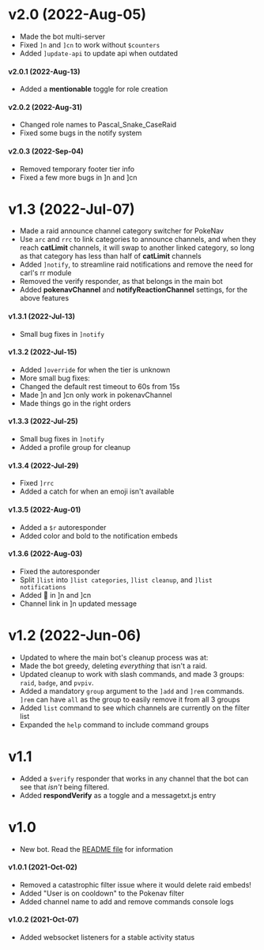 # v2.0 (2022-Aug-05)
* Made the bot multi-server
* Fixed `]n` and `]cn` to work without `$counters`
* Added `]update-api` to update api when outdated

#### v2.0.1 (2022-Aug-13)
* Added a **mentionable** toggle for role creation

#### v2.0.2 (2022-Aug-31)
* Changed role names to Pascal_Snake_CaseRaid
* Fixed some bugs in the notify system

#### v2.0.3 (2022-Sep-04)
* Removed temporary footer tier info
* Fixed a few more bugs in ]n and ]cn

# v1.3 (2022-Jul-07)
* Made a raid announce channel category switcher for PokeNav
 * Use `arc` and `rrc` to link categories to announce channels, and when they reach **catLimit** channels, it will swap to another linked category, so long as that category has less than half of **catLimit** channels
* Added `]notify`, to streamline raid notifications and remove the need for carl's rr module
* Removed the verify responder, as that belongs in the main bot
* Added **pokenavChannel** and **notifyReactionChannel** settings, for the above features

#### v1.3.1 (2022-Jul-13)
* Small bug fixes in `]notify`

#### v1.3.2 (2022-Jul-15)
* Added `]override` for when the tier is unknown
* More small bug fixes:
 * Changed the default rest timeout to 60s from 15s
 * Made ]n and ]cn only work in pokenavChannel
 * Made things go in the right orders

#### v1.3.3 (2022-Jul-25)
* Small bug fixes in `]notify`
* Added a profile group for cleanup

#### v1.3.4 (2022-Jul-29)
* Fixed `]rrc`
* Added a catch for when an emoji isn't available

#### v1.3.5 (2022-Aug-01)
* Added a `$r` autoresponder
* Added color and bold to the notification embeds

#### v1.3.6 (2022-Aug-03)
* Fixed the autoresponder
* Split `]list` into `]list categories`, `]list cleanup`, and `]list notifications`
* Added :eyes: in ]n and ]cn
* Channel link in ]n updated message

# v1.2 (2022-Jun-06)
* Updated to where the main bot's cleanup process was at:
 * Made the bot greedy, deleting *everything* that isn't a raid.
 * Updated cleanup to work with slash commands, and made 3 groups: `raid`, `badge`, and `pvpiv`.
 * Added a mandatory `group` argument to the `]add` and `]rem` commands. `]rem` can have `all` as the group to easily remove it from all 3 groups
* Added `list` command to see which channels are currently on the filter list
* Expanded the `help` command to include command groups

# v1.1
* Added a `$verify` responder that works in any channel that the bot can see that *isn't* being filtered.
* Added **respondVerify** as a toggle and a messagetxt.js entry

# v1.0
* New bot. Read the [README file](README.md) for information

#### v1.0.1 (2021-Oct-02)
* Removed a catastrophic filter issue where it would delete raid embeds!
* Added "User is on cooldown" to the Pokenav filter
* Added channel name to add and remove commands console logs

#### v1.0.2 (2021-Oct-07)
* Added websocket listeners for a stable activity status

